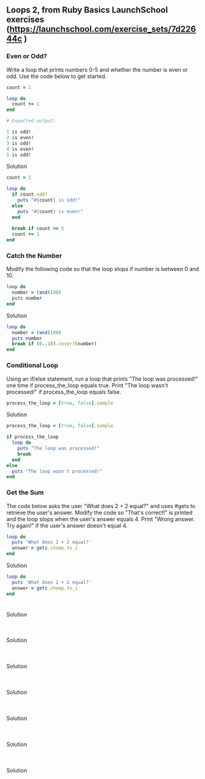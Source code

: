 ## Loops 2, from Ruby Basics LaunchSchool exercises   (https://launchschool.com/exercise_sets/7d22644c )

### Even or Odd?
Write a loop that prints numbers 0-5 and whether the number is even or odd. Use the code below to get started.

```ruby
count = 1

loop do
  count += 1
end

# Expected output:

1 is odd!
2 is even!
3 is odd!
4 is even!
5 is odd!
```

Solution

```ruby
count = 1

loop do
  if count.odd?
    puts "#{count} is odd!"
  else
    puts "#{count} is even!"
  end
  
  break if count == 5
  count += 1
end
``` 

### Catch the Number
Modify the following code so that the loop stops if number is between 0 and 10.

```ruby
loop do
  number = rand(100)
  puts number
end
```

Solution

```ruby
loop do
  number = rand(100)
  puts number
  break if (0..10).cover?(number)
end
``` 

### Conditional Loop
Using an if/else statement, run a loop that prints "The loop was processed!" one time if process_the_loop equals true. Print "The loop wasn't processed!" if process_the_loop equals false.

```ruby
process_the_loop = [true, false].sample
```

Solution

```ruby
process_the_loop = [true, false].sample

if process_the_loop
  loop do
    puts "The loop was processed!"
    break
  end
else
  puts "The loop wasn't processed!"
end

``` 

### Get the Sum
The code below asks the user "What does 2 + 2 equal?" and uses #gets to retrieve the user's answer. Modify the code so "That's correct!" is printed and the loop stops when the user's answer equals 4. Print "Wrong answer. Try again!" if the user's answer doesn't equal 4.

```ruby
loop do
  puts 'What does 2 + 2 equal?'
  answer = gets.chomp.to_i
end
```

Solution

```ruby
loop do
  puts 'What does 2 + 2 equal?'
  answer = gets.chomp.to_i
end
``` 

### 

```ruby

```

Solution

```ruby

``` 

### 

```ruby

```

Solution

```ruby

``` 

### 

```ruby

```

Solution

```ruby

``` 

### 

```ruby

```

Solution

```ruby

``` 

### 

```ruby

```

Solution

```ruby

``` 

### 

```ruby

```

Solution

```ruby

``` 

### 

```ruby

```

Solution

```ruby

``` 

